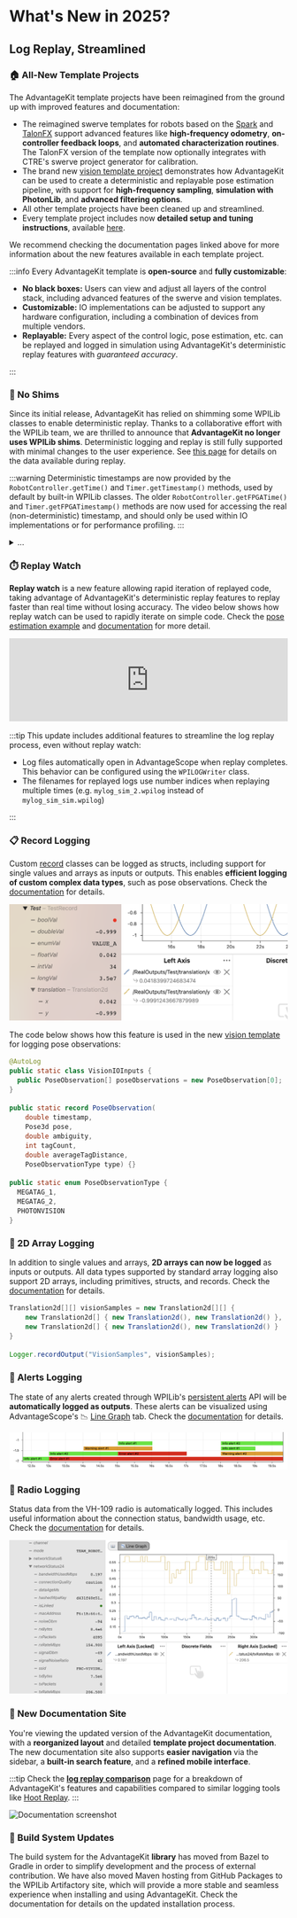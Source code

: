 # What's New in 2025?

<h2 style={{textAlign: "center"}}>Log Replay, Streamlined</h2>

### 🏠 All-New Template Projects

The AdvantageKit template projects have been reimagined from the ground up with improved features and documentation:

- The reimagined swerve templates for robots based on the [Spark](/getting-started/template-projects/spark-swerve-template) and [TalonFX](/getting-started/template-projects/talonfx-swerve-template) support advanced features like **high-frequency odometry**, **on-controller feedback loops**, and **automated characterization routines**. The TalonFX version of the template now optionally integrates with CTRE's swerve project generator for calibration.
- The brand new [vision template project](/getting-started/template-projects/vision-template) demonstrates how AdvantageKit can be used to create a deterministic and replayable pose estimation pipeline, with support for **high-frequency sampling**, **simulation with PhotonLib**, and **advanced filtering options**.
- All other template projects have been cleaned up and streamlined.
- Every template project includes now **detailed setup and tuning instructions**, available [here](/category/template-projects).

We recommend checking the documentation pages linked above for more information about the new features available in each template project.

:::info
Every AdvantageKit template is **open-source** and **fully customizable**:

- **No black boxes:** Users can view and adjust all layers of the control stack, including advanced features of the swerve and vision templates.
- **Customizable:** IO implementations can be adjusted to support any hardware configuration, including a combination of devices from multiple vendors.
- **Replayable:** Every aspect of the control logic, pose estimation, etc. can be replayed and logged in simulation using AdvantageKit's deterministic replay features with _guaranteed accuracy_.

:::

### 🎉 No Shims

Since its initial release, AdvantageKit has relied on shimming some WPILib classes to enable deterministic replay. Thanks to a collaborative effort with the WPILib team, we are thrilled to announce that **AdvantageKit no longer uses WPILib shims**. Deterministic logging and replay is still fully supported with minimal changes to the user experience. See [this page](/data-flow/built-in-logging) for details on the data available during replay.

:::warning
Deterministic timestamps are now provided by the `RobotController.getTime()` and `Timer.getTimestamp()` methods, used by default by built-in WPILib classes. The older `RobotController.getFPGATime()` and `Timer.getFPGATimestamp()` methods are now used for accessing the real (non-deterministic) timestamp, and should only be used within IO implementations or for performance profiling.
:::

<details>
<summary>...</summary>

![No shims](./img/no-shims.gif)

</details>

### ⏱️ Replay Watch

**Replay watch** is a new feature allowing rapid iteration of replayed code, taking advantage of AdvantageKit's deterministic replay features to replay faster than real time without losing accuracy. The video below shows how replay watch can be used to rapidly iterate on simple code. Check the [pose estimation example](/getting-started/what-is-advantagekit/example-rapid-iteration) and [documentation](/getting-started/replay-watch) for more detail.

<iframe width="100%" style={{"aspect-ratio": "16 / 9"}} src="https://www.youtube.com/embed/TYRNqW8SrkE" title="AdvantageKit Replay Watch Demo (Simple)" frameborder="0" allow="accelerometer; autoplay; clipboard-write; encrypted-media; gyroscope; picture-in-picture; web-share" referrerpolicy="strict-origin-when-cross-origin" allowfullscreen></iframe>

:::tip
This update includes additional features to streamline the log replay process, even without replay watch:

- Log files automatically open in AdvantageScope when replay completes. This behavior can be configured using the `WPILOGWriter` class.
- The filenames for replayed logs use number indices when replaying multiple times (e.g. `mylog_sim_2.wpilog` instead of `mylog_sim_sim.wpilog`)

:::

### 📋 Record Logging

Custom [record](https://www.baeldung.com/java-record-keyword) classes can be logged as structs, including support for single values and arrays as inputs or outputs. This enables **efficient logging of custom complex data types**, such as pose observations. Check the [documentation](/data-flow/supported-types#records) for details.

![Record struct](./img/record-struct.png)

The code below shows how this feature is used in the new [vision template](/getting-started/template-projects/vision-template) for logging pose observations:

```java
@AutoLog
public static class VisionIOInputs {
  public PoseObservation[] poseObservations = new PoseObservation[0];
}

public static record PoseObservation(
    double timestamp,
    Pose3d pose,
    double ambiguity,
    int tagCount,
    double averageTagDistance,
    PoseObservationType type) {}

public static enum PoseObservationType {
  MEGATAG_1,
  MEGATAG_2,
  PHOTONVISION
}
```

### 🔢 2D Array Logging

In addition to single values and arrays, **2D arrays can now be logged** as inputs or outputs. All data types supported by standard array logging also support 2D arrays, including primitives, structs, and records. Check the [documentation](/data-flow/supported-types) for details.

```java
Translation2d[][] visionSamples = new Translation2d[][] {
    new Translation2d[] { new Translation2d(), new Translation2d() },
    new Translation2d[] { new Translation2d(), new Translation2d() }
}

Logger.recordOutput("VisionSamples", visionSamples);
```

### 🚨 Alerts Logging

The state of any alerts created through WPILib's [persistent alerts](https://docs.wpilib.org/en/latest/docs/software/telemetry/persistent-alerts.html) API will be **automatically logged as outputs**. These alerts can be visualized using AdvantageScope's 📉 [Line Graph](https://docs.advantagescope.org/tab-reference/line-graph) tab. Check the [documentation](/data-flow/built-in-logging#alerts) for details.

![Alerts screenshot](../data-flow/img/alerts-1.png)

### 📡 Radio Logging

Status data from the VH-109 radio is automatically logged. This includes useful information about the connection status, bandwidth usage, etc. Check the [documentation](/data-flow/built-in-logging#radio-status) for details.

![Radio data](../data-flow/img/radio-1.png)

### 📖 New Documentation Site

You're viewing the updated version of the AdvantageKit documentation, with a **reorganized layout** and detailed **template project documentation**. The new documentation site also supports **easier navigation** via the sidebar, a **built-in search feature**, and a **refined mobile interface**.

:::tip
Check the [**log replay comparison**](/getting-started/what-is-advantagekit/log-replay-comparison) page for a breakdown of AdvantageKit's features and capabilities compared to similar logging tools like [Hoot Replay](https://v6.docs.ctr-electronics.com/en/latest/docs/yearly-changes/yearly-changelog.html#hoot-replay).
:::

![Documentation screenshot](./img/docs-screenshot.png)

### 🚧 Build System Updates

The build system for the AdvantageKit **library** has moved from Bazel to Gradle in order to simplify development and the process of external contribution. We have also moved Maven hosting from GitHub Packages to the WPILib Artifactory site, which will provide a more stable and seamless experience when installing and using AdvantageKit. Check the documentation for details on the updated installation process.
